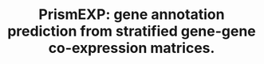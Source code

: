 ---
authors: Lachmann A, Rizzo KA, Bartal A, Jeon M, Clarke DJB, Ma'ayan A
carousel: false
dccs:
- LINCS
doi: 10.7717/peerj.14927
featured: false
journal: PeerJ
keywords: '["Phenotype", "Animals", "Gene expression", "Unsupervised learning", "Mice",
  "Gene Ontology", "Molecular Sequence Annotation", "RNA-seq", "Druggable genome",
  "Transcriptomics", "Mammals", "Humans", "Gene function predictions"]'
landmark: false
layout: '@/layouts/Publication.astro'
page: e14927
pmcid: PMC9979837
pmid: 36874981
title: 'PrismEXP: gene annotation prediction from stratified gene-gene co-expression
  matrices.'
volume: '11'
year: 2023
---